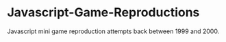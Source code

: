 # Javascript-Game-Reproductions
Javascript mini game reproduction attempts back between 1999 and 2000.
